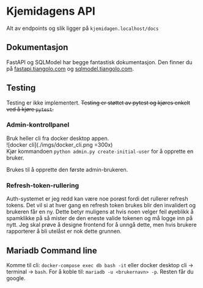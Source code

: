 # Kjemidagens API

Alt av endpoints og slik ligger på `kjemidagen.localhost/docs`

## Dokumentasjon

FastAPI og SQLModel har begge fantastisk dokumentasjon. Den finner du på [fastapi.tiangolo.com](fastapi.tiangolo.com) og [sqlmodel.tiangolo.com](sqlmodel.tiangolo.com).

## Testing

Testing er ikke implementert. ~~Testing er støttet av pytest og kjøres enkelt ved å kjøre `pytest`.~~

### Admin-kontrollpanel

Bruk heller cli fra docker desktop appen.  
![docker cli](./imgs/docker_cli.png =300x)  
Kjør kommandoen `python admin.py create-initial-user` for å opprette en bruker.

Brukes til å opprette den første admin-brukeren.

### Refresh-token-rullering

Auth-systemet er jeg redd kan være noe porøst fordi det rullerer refresh tokens. Det vil si at hver gang en refresh token brukes blir den invalidert og brukeren får en ny. Dette betyr muligens at hvis noen velger feil øyeblikk å spamklikke på så mister de den eneste valide tokenen og må logge inn på nytt. Jeg skal prøve å designe frontend for å unngå dette, men hvis brukere rapporterer å bli utelåst er nok dette grunnen.

## Mariadb Command line

Komme til cli: `docker-compose exec db bash -it` eller docker desktop cli -> terminal -> `bash`.
For å koble til: `mariadb -u <brukernavn> -p`. Resten får du google.
